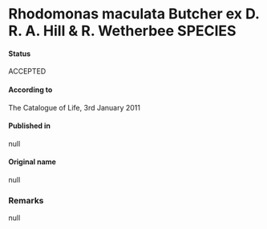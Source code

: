 Rhodomonas maculata Butcher ex D. R. A. Hill & R. Wetherbee SPECIES
=======

#### Status
ACCEPTED

#### According to
The Catalogue of Life, 3rd January 2011

#### Published in
null

#### Original name
null

### Remarks
null
